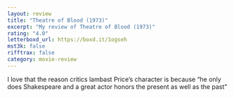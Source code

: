 ```yaml
---
layout: review
title: "Theatre of Blood (1973)"
excerpt: "My review of Theatre of Blood (1973)"
rating: "4.0"
letterboxd_url: https://boxd.it/1ogseh
mst3k: false
rifftrax: false
category: movie-review
---
```


I love that the reason critics lambast Price’s character is because “he only does Shakespeare and a great actor honors the present as well as the past”
